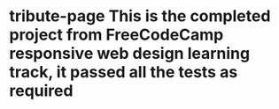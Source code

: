 # tribute-page This is the completed project from FreeCodeCamp responsive web design learning track, it passed all the tests as required
